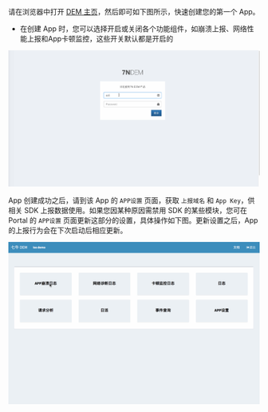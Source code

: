 请在浏览器中打开 [DEM 主页](https://predem.qiniu.com/login)，然后即可如下图所示，快速创建您的第一个 App。
* 在创建 App 时，您可以选择开启或关闭各个功能组件，如崩溃上报、网络性能上报和App卡顿监控，这些开关默认都是开启的

![](../_media/dem-portal-init-app.gif)


App 创建成功之后，请到该 App 的 `APP设置` 页面，获取 `上报域名` 和 `App Key`，供相关 SDK 上报数据使用。如果您因某种原因需禁用 SDK 的某些模块，您可在 Portal 的 `APP设置` 页面更新这部分的设置，具体操作如下图。更新设置之后，App 的上报行为会在下次启动后相应更新。

![](../_media/dem-app-setting.gif)